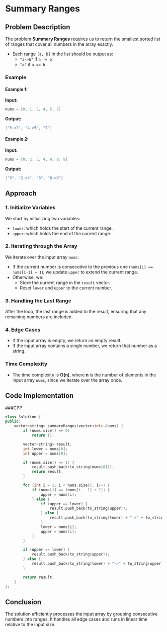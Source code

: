 
# Summary Ranges

## Problem Description

The problem **Summary Ranges** requires us to return the smallest sorted list of ranges that cover all numbers in the array exactly.

- Each range `[a, b]` in the list should be output as:
  - `"a->b"` if `a != b`
  - `"a"` if `a == b`
  
### Example

#### Example 1:
**Input:** 
```cpp
nums = [0, 1, 2, 4, 5, 7]
```
**Output:** 
```cpp
["0->2", "4->5", "7"]
```
#### Example 2:
**Input:** 
```cpp
nums = [0, 2, 3, 4, 6, 8, 9]
```
**Output:** 
```cpp
["0", "2->4", "6", "8->9"]
```

## Approach

### 1. Initialize Variables
We start by initializing two variables:
- `lower`: which holds the start of the current range.
- `upper`: which holds the end of the current range.

### 2. Iterating through the Array
We iterate over the input array `nums`:
- If the current number is consecutive to the previous one (`nums[i] == nums[i-1] + 1`), we update `upper` to extend the current range.
- Otherwise, we:
  - Store the current range in the `result` vector.
  - Reset `lower` and `upper` to the current number.

### 3. Handling the Last Range
After the loop, the last range is added to the result, ensuring that any remaining numbers are included.

### 4. Edge Cases
- If the input array is empty, we return an empty result.
- If the input array contains a single number, we return that number as a string.

### Time Complexity
- The time complexity is **O(n)**, where **n** is the number of elements in the input array `nums`, since we iterate over the array once.

## Code Implementation

###CPP

```cpp
class Solution {
public:
    vector<string> summaryRanges(vector<int> &nums) {
        if (nums.size() == 0)
            return {};

        vector<string> result;
        int lower = nums[0];
        int upper = nums[0];

        if (nums.size() == 1) {
            result.push_back(to_string(nums[0]));
            return result;
        }

        for (int i = 1; i < nums.size(); i++) {
            if (nums[i] == (nums[i - 1] + 1)) {
                upper = nums[i];
            } else {
                if (upper == lower) {
                    result.push_back(to_string(upper));
                } else {
                    result.push_back(to_string(lower) + "->" + to_string(upper));
                }
                lower = nums[i];
                upper = nums[i];
            }
        }

        if (upper == lower) {
            result.push_back(to_string(upper));
        } else {
            result.push_back(to_string(lower) + "->" + to_string(upper));
        }

        return result;
    }
};
```

## Conclusion

The solution efficiently processes the input array by grouping consecutive numbers into ranges. It handles all edge cases and runs in linear time relative to the input size.
